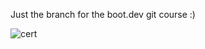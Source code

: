 Just the branch for the boot.dev git course :)

![cert](https://github.com/user-attachments/assets/51cb88ff-47c3-4ed5-986b-f7609f17d3d6)
